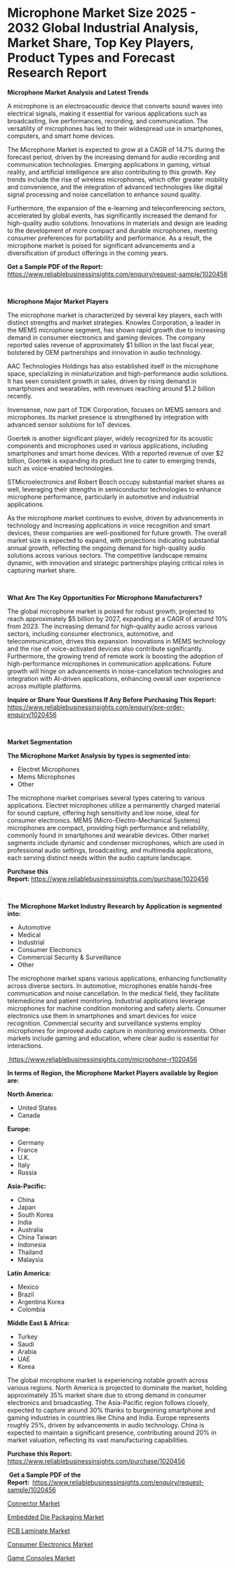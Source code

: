 <p><h1>Microphone Market Size 2025 - 2032 Global Industrial Analysis, Market Share, Top Key Players, Product Types and Forecast Research Report</h1></p><p><strong>Microphone Market Analysis and Latest Trends</strong></p>
<p><p>A microphone is an electroacoustic device that converts sound waves into electrical signals, making it essential for various applications such as broadcasting, live performances, recording, and communication. The versatility of microphones has led to their widespread use in smartphones, computers, and smart home devices. </p><p>The Microphone Market is expected to grow at a CAGR of 14.7% during the forecast period, driven by the increasing demand for audio recording and communication technologies. Emerging applications in gaming, virtual reality, and artificial intelligence are also contributing to this growth. Key trends include the rise of wireless microphones, which offer greater mobility and convenience, and the integration of advanced technologies like digital signal processing and noise cancellation to enhance sound quality. </p><p>Furthermore, the expansion of the e-learning and teleconferencing sectors, accelerated by global events, has significantly increased the demand for high-quality audio solutions. Innovations in materials and design are leading to the development of more compact and durable microphones, meeting consumer preferences for portability and performance. As a result, the microphone market is poised for significant advancements and a diversification of product offerings in the coming years.</p></p>
<p><strong>Get a Sample PDF of the Report:&nbsp;</strong> <a href="https://www.reliablebusinessinsights.com/enquiry/request-sample/1020456?utm_campaign=1113&utm_medium=2&utm_source=Github&utm_content=ia&utm_term=10022025&utm_id=microphone">https://www.reliablebusinessinsights.com/enquiry/request-sample/1020456</a></p>
<p>&nbsp;</p>
<p><strong>Microphone Major Market Players</strong></p>
<p><p>The microphone market is characterized by several key players, each with distinct strengths and market strategies. Knowles Corporation, a leader in the MEMS microphone segment, has shown rapid growth due to increasing demand in consumer electronics and gaming devices. The company reported sales revenue of approximately $1 billion in the last fiscal year, bolstered by OEM partnerships and innovation in audio technology.</p><p>AAC Technologies Holdings has also established itself in the microphone space, specializing in miniaturization and high-performance audio solutions. It has seen consistent growth in sales, driven by rising demand in smartphones and wearables, with revenues reaching around $1.2 billion recently.</p><p>Invensense, now part of TDK Corporation, focuses on MEMS sensors and microphones. Its market presence is strengthened by integration with advanced sensor solutions for IoT devices. </p><p>Goertek is another significant player, widely recognized for its acoustic components and microphones used in various applications, including smartphones and smart home devices. With a reported revenue of over $2 billion, Goertek is expanding its product line to cater to emerging trends, such as voice-enabled technologies.</p><p>STMicroelectronics and Robert Bosch occupy substantial market shares as well, leveraging their strengths in semiconductor technologies to enhance microphone performance, particularly in automotive and industrial applications.</p><p>As the microphone market continues to evolve, driven by advancements in technology and increasing applications in voice recognition and smart devices, these companies are well-positioned for future growth. The overall market size is expected to expand, with projections indicating substantial annual growth, reflecting the ongoing demand for high-quality audio solutions across various sectors. The competitive landscape remains dynamic, with innovation and strategic partnerships playing critical roles in capturing market share.</p></p>
<p>&nbsp;</p>
<p><strong>What Are The Key Opportunities For Microphone Manufacturers?</strong></p>
<p><p>The global microphone market is poised for robust growth, projected to reach approximately $5 billion by 2027, expanding at a CAGR of around 10% from 2023. The increasing demand for high-quality audio across various sectors, including consumer electronics, automotive, and telecommunication, drives this expansion. Innovations in MEMS technology and the rise of voice-activated devices also contribute significantly. Furthermore, the growing trend of remote work is boosting the adoption of high-performance microphones in communication applications. Future growth will hinge on advancements in noise-cancellation technologies and integration with AI-driven applications, enhancing overall user experience across multiple platforms.</p></p>
<p><strong>Inquire or Share Your Questions If Any Before Purchasing This Report:</strong> <a href="https://www.reliablebusinessinsights.com/enquiry/pre-order-enquiry/1020456?utm_campaign=1113&utm_medium=2&utm_source=Github&utm_content=ia&utm_term=10022025&utm_id=microphone">https://www.reliablebusinessinsights.com/enquiry/pre-order-enquiry/1020456</a></p>
<p>&nbsp;</p>
<p><strong>Market Segmentation</strong></p>
<p><strong>The Microphone Market Analysis by types is segmented into:</strong></p>
<p><ul><li>Electret Microphones</li><li>Mems Microphones</li><li>Other</li></ul></p>
<p><p>The microphone market comprises several types catering to various applications. Electret microphones utilize a permanently charged material for sound capture, offering high sensitivity and low noise, ideal for consumer electronics. MEMS (Micro-Electro-Mechanical Systems) microphones are compact, providing high performance and reliability, commonly found in smartphones and wearable devices. Other market segments include dynamic and condenser microphones, which are used in professional audio settings, broadcasting, and multimedia applications, each serving distinct needs within the audio capture landscape.</p></p>
<p><strong>Purchase this Report:&nbsp;</strong><a href="https://www.reliablebusinessinsights.com/purchase/1020456?utm_campaign=1113&utm_medium=2&utm_source=Github&utm_content=ia&utm_term=10022025&utm_id=microphone">https://www.reliablebusinessinsights.com/purchase/1020456</a></p>
<p>&nbsp;</p>
<p><strong>The Microphone Market Industry Research by Application is segmented into:</strong></p>
<p><ul><li>Automotive</li><li>Medical</li><li>Industrial</li><li>Consumer Electronics</li><li>Commercial Security & Surveillance</li><li>Other</li></ul></p>
<p><p>The microphone market spans various applications, enhancing functionality across diverse sectors. In automotive, microphones enable hands-free communication and noise cancellation. In the medical field, they facilitate telemedicine and patient monitoring. Industrial applications leverage microphones for machine condition monitoring and safety alerts. Consumer electronics use them in smartphones and smart devices for voice recognition. Commercial security and surveillance systems employ microphones for improved audio capture in monitoring environments. Other markets include gaming and education, where clear audio is essential for interactions.</p></p>
<p><a href="https://www.reliablebusinessinsights.com/microphone-r1020456?utm_campaign=1113&utm_medium=2&utm_source=Github&utm_content=ia&utm_term=10022025&utm_id=microphone">&nbsp;https://www.reliablebusinessinsights.com/microphone-r1020456</a></p>
<p><strong>In terms of Region, the Microphone Market Players available by Region are:</strong></p>
<p>
    <p> <strong> North America: </strong>
        <ul>
            <li>United States</li>
            <li>Canada</li>
        </ul>
        </p> 
    <p> <strong> Europe: </strong>
        <ul>
            <li>Germany</li>
            <li>France</li>
            <li>U.K.</li>
            <li>Italy</li>
            <li>Russia</li>
        </ul>
        </p> 
    <p> <strong> Asia-Pacific: </strong>
        <ul>
            <li>China</li>
            <li>Japan</li>
            <li>South Korea</li>
            <li>India</li>
            <li>Australia</li>
            <li>China Taiwan</li>
            <li>Indonesia</li>
            <li>Thailand</li>
            <li>Malaysia</li>
        </ul>
        </p> 
    <p> <strong> Latin America: </strong>
        <ul>
            <li>Mexico</li>
            <li>Brazil</li>
            <li>Argentina Korea</li>
            <li>Colombia</li>
        </ul>
        </p> 
    <p> <strong> Middle East & Africa: </strong>
        <ul>
            <li>Turkey</li>
            <li>Saudi</li>
            <li>Arabia</li>
            <li>UAE</li>
            <li>Korea</li>
        </ul>
    </p>
    </p>
<p><p>The global microphone market is experiencing notable growth across various regions. North America is projected to dominate the market, holding approximately 35% market share due to strong demand in consumer electronics and broadcasting. The Asia-Pacific region follows closely, expected to capture around 30% thanks to burgeoning smartphone and gaming industries in countries like China and India. Europe represents roughly 25%, driven by advancements in audio technology. China is expected to maintain a significant presence, contributing around 20% in market valuation, reflecting its vast manufacturing capabilities. </p></p>
<p><strong>Purchase this Report: </strong><a href="https://www.reliablebusinessinsights.com/purchase/1020456?utm_campaign=1113&utm_medium=2&utm_source=Github&utm_content=ia&utm_term=10022025&utm_id=microphone">https://www.reliablebusinessinsights.com/purchase/1020456</a></p>
<p>&nbsp;<strong>Get a Sample PDF of the Report:&nbsp;&nbsp;</strong><a href="https://www.reliablebusinessinsights.com/enquiry/request-sample/1020456?utm_campaign=1113&utm_medium=2&utm_source=Github&utm_content=ia&utm_term=10022025&utm_id=microphone">https://www.reliablebusinessinsights.com/enquiry/request-sample/1020456</a></p>
<p><strong></strong></p>
<p><p><a href="https://github.com/leyesamilej/Market-Research-Report-List-1/blob/main/connector-market.md?utm_campaign=1113&utm_medium=2&utm_source=Github&utm_content=ia&utm_term=10022025&utm_id=microphone">Connector Market</a></p><p><a href="https://github.com/ziogaskangui96/Market-Research-Report-List-1/blob/main/embedded-die-packaging-market.md?utm_campaign=1113&utm_medium=2&utm_source=Github&utm_content=ia&utm_term=10022025&utm_id=microphone">Embedded Die Packaging Market</a></p><p><a href="https://github.com/guinoopandam/Market-Research-Report-List-1/blob/main/pcb-laminate-market.md?utm_campaign=1113&utm_medium=2&utm_source=Github&utm_content=ia&utm_term=10022025&utm_id=microphone">PCB Laminate Market</a></p><p><a href="https://github.com/carylgrinko/Market-Research-Report-List-1/blob/main/consumer-electronics-market.md?utm_campaign=1113&utm_medium=2&utm_source=Github&utm_content=ia&utm_term=10022025&utm_id=microphone">Consumer Electronics Market</a></p><p><a href="https://github.com/lizonbochil23/Market-Research-Report-List-1/blob/main/game-consoles-market.md?utm_campaign=1113&utm_medium=2&utm_source=Github&utm_content=ia&utm_term=10022025&utm_id=microphone">Game Consoles Market</a></p></p>